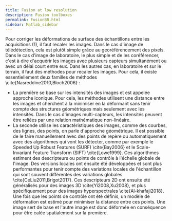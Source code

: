 ```yaml
---
title: Fusion at low resolution
description: Fusion toolboxes
permalink: FusionBR.html
sidebar: Matlab_sidebar
---
```


Pour corriger les déformations de surface des échantillons entre les acquisitions (1), il faut recaler les images. Dans le cas d'image de télédétection, cela est plutôt simple grâce au georéférencement des pixels. Dans le cas d'image de laboratoire, le plus simple et de les coréférencer, c'est à dire d'acquérir les images avec plusieurs capteurs simultanément ou avec un délai court entre eux. Dans les autres cas, en laboratoire et sur le terrain, il faut des méthodes pour recaler les images. Pour cela, il existe essentiellement deux familles de méthodes \cite{Nasreddine2010,Bloch2006} :

<ul>
<li> La première se base sur les intensités des images et est appelée approche iconique. Pour cela, les méthodes utilisent une distance entre les images et cherchent à la minimiser en la déformant sans tenir compte des structures géométriques mais seulement avec les intensités. Dans le cas d'images multi-capteurs, les intensités peuvent être reliées par une relation mathématique non-linéaire. </li>
<li> La seconde utilise les caractéristiques des images, comme des courbes, des lignes, des points, on parle d'approche géométrique. Il est possible de le faire manuellement avec des points de repère ou automatiquement avec des algorithmes qui vont les détecter, comme par exemple le Speeded Up Robust Features (SURF) \cite{Bay2006} et le Scale-Invariant Feature Transform (SIFT) \cite{Lowe1999}. Ces algorithmes estiment des descripteurs ou points de contrôle à l'échelle globale de l'image. Des versions locales ont ensuite été développées et sont plus performantes pour tenir compte des variations locales de l'échantillon qui sont souvent différentes des variations globales \cite{CeLiu2011,Brigot2017}. Ces descripteurs 2D ont ensuite été généralisés pour des images 3D \cite{Yi2008,Xu2008}, et plus spécifiquement pour des images hyperspectrales \cite{Al-khafaji2018}. Une fois que les points de contrôle ont été définis, un modèle de déformation est estimé pour minimiser la distance entre ces points. Une image sert de base et l'autre image est donc déformée en conséquence pour être calée spatialement sur la première. </li>
</ul>
